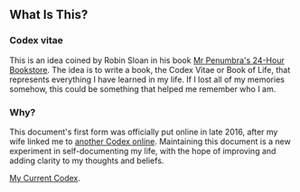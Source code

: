 ## What Is This?

### Codex vitae
This is an idea coined by Robin Sloan in his book [Mr Penumbra's 24-Hour Bookstore](http://www.amazon.com/Mr-Penumbras-24-Hour-Bookstore-Novel/dp/1250037751). The idea is to write a book, the Codex Vitae or Book of Life, that represents everything I have learned in my life. If I lost all of my memories somehow, this could be something that helped me remember who I am.

### Why?
This document's first form was officially put online in late 2016, after my wife linked me to [another Codex online](https://github.com/busterbenson/public/blob/master/Codex.md). Maintaining this document is a new experiment in self-documenting my life, with the hope of improving and adding clarity to my thoughts and beliefs.

[My Current Codex](https://github.com/SneakySly/Codex/blob/master/Codex.md).

